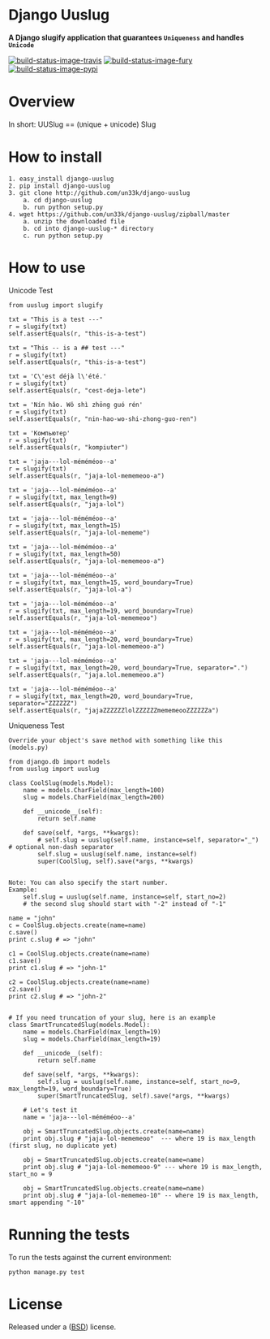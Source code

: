Django Uuslug
====================

**A Django slugify application that guarantees `Uniqueness` and handles `Unicode`**

[![build-status-image-travis]][travis]
[![build-status-image-fury]][fury]
[![build-status-image-pypi]][pypi]


Overview
========

In short: UUSlug == (``U``nique + ``U``nicode) Slug

How to install
==================

    1. easy_install django-uuslug
    2. pip install django-uuslug
    3. git clone http://github.com/un33k/django-uuslug
        a. cd django-uuslug
        b. run python setup.py
    4. wget https://github.com/un33k/django-uuslug/zipball/master
        a. unzip the downloaded file
        b. cd into django-uuslug-* directory
        c. run python setup.py

How to use
=================

Unicode Test

    from uuslug import slugify

    txt = "This is a test ---"
    r = slugify(txt)
    self.assertEquals(r, "this-is-a-test")

    txt = "This -- is a ## test ---"
    r = slugify(txt)
    self.assertEquals(r, "this-is-a-test")

    txt = 'C\'est déjà l\'été.'
    r = slugify(txt)
    self.assertEquals(r, "cest-deja-lete")

    txt = 'Nín hǎo. Wǒ shì zhōng guó rén'
    r = slugify(txt)
    self.assertEquals(r, "nin-hao-wo-shi-zhong-guo-ren")

    txt = 'Компьютер'
    r = slugify(txt)
    self.assertEquals(r, "kompiuter")

    txt = 'jaja---lol-méméméoo--a'
    r = slugify(txt)
    self.assertEquals(r, "jaja-lol-mememeoo-a")

    txt = 'jaja---lol-méméméoo--a'
    r = slugify(txt, max_length=9)
    self.assertEquals(r, "jaja-lol")

    txt = 'jaja---lol-méméméoo--a'
    r = slugify(txt, max_length=15)
    self.assertEquals(r, "jaja-lol-mememe")

    txt = 'jaja---lol-méméméoo--a'
    r = slugify(txt, max_length=50)
    self.assertEquals(r, "jaja-lol-mememeoo-a")

    txt = 'jaja---lol-méméméoo--a'
    r = slugify(txt, max_length=15, word_boundary=True)
    self.assertEquals(r, "jaja-lol-a")

    txt = 'jaja---lol-méméméoo--a'
    r = slugify(txt, max_length=19, word_boundary=True)
    self.assertEquals(r, "jaja-lol-mememeoo")

    txt = 'jaja---lol-méméméoo--a'
    r = slugify(txt, max_length=20, word_boundary=True)
    self.assertEquals(r, "jaja-lol-mememeoo-a")

    txt = 'jaja---lol-méméméoo--a'
    r = slugify(txt, max_length=20, word_boundary=True, separator=".")
    self.assertEquals(r, "jaja.lol.mememeoo.a")

    txt = 'jaja---lol-méméméoo--a'
    r = slugify(txt, max_length=20, word_boundary=True, separator="ZZZZZZ")
    self.assertEquals(r, "jajaZZZZZZlolZZZZZZmememeooZZZZZZa")

Uniqueness Test

    Override your object's save method with something like this (models.py)

    from django.db import models
    from uuslug import uuslug

    class CoolSlug(models.Model):
        name = models.CharField(max_length=100)
        slug = models.CharField(max_length=200)

        def __unicode__(self):
            return self.name

        def save(self, *args, **kwargs):
            # self.slug = uuslug(self.name, instance=self, separator="_") # optional non-dash separator
            self.slug = uuslug(self.name, instance=self)
            super(CoolSlug, self).save(*args, **kwargs)


    Note: You can also specify the start number.
    Example:
        self.slug = uuslug(self.name, instance=self, start_no=2)
        # the second slug should start with "-2" instead of "-1"

    name = "john"
    c = CoolSlug.objects.create(name=name)
    c.save()
    print c.slug # => "john"

    c1 = CoolSlug.objects.create(name=name)
    c1.save()
    print c1.slug # => "john-1"

    c2 = CoolSlug.objects.create(name=name)
    c2.save()
    print c2.slug # => "john-2"


    # If you need truncation of your slug, here is an example
    class SmartTruncatedSlug(models.Model):
        name = models.CharField(max_length=19)
        slug = models.CharField(max_length=19)

        def __unicode__(self):
            return self.name

        def save(self, *args, **kwargs):
            self.slug = uuslug(self.name, instance=self, start_no=9, max_length=19, word_boundary=True)
            super(SmartTruncatedSlug, self).save(*args, **kwargs)

        # Let's test it
        name = 'jaja---lol-méméméoo--a'

        obj = SmartTruncatedSlug.objects.create(name=name)
        print obj.slug # "jaja-lol-mememeoo"  --- where 19 is max_length (first slug, no duplicate yet)

        obj = SmartTruncatedSlug.objects.create(name=name)
        print obj.slug # "jaja-lol-mememeoo-9" --- where 19 is max_length, start_no = 9

        obj = SmartTruncatedSlug.objects.create(name=name)
        print obj.slug # "jaja-lol-mememeo-10" -- where 19 is max_length, smart appending "-10"


Running the tests
=================

To run the tests against the current environment:

    python manage.py test


License
====================

Released under a ([BSD](LICENSE.md)) license.


[build-status-image-travis]: https://secure.travis-ci.org/un33k/django-uuslug.png?branch=master
[travis]: http://travis-ci.org/un33k/django-uuslug?branch=master

[build-status-image-fury]: https://badge.fury.io/py/django-uuslug.png
[fury]: http://badge.fury.io/py/django-uuslug

[build-status-image-pypi]: https://pypip.in/d/django-uuslug/badge.png
[pypi]: https://crate.io/packages/django-uuslug?version=latest

